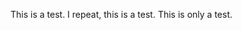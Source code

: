 <!--
.. title: Testing
.. slug: testing
.. date: 2019-01-23 20:38:22 UTC
.. tags: 
.. category: 
.. link: 
.. description: 
.. type: text
-->

This is a test. I repeat, this is a test.  This is only a test.
